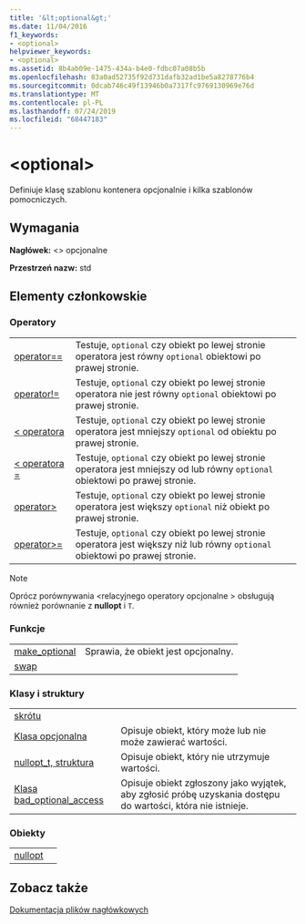 ```yaml
---
title: '&lt;optional&gt;'
ms.date: 11/04/2016
f1_keywords:
- <optional>
helpviewer_keywords:
- <optional>
ms.assetid: 8b4ab09e-1475-434a-b4e0-fdbc07a08b5b
ms.openlocfilehash: 83a0ad52735f92d731dafb32ad1be5a8278776b4
ms.sourcegitcommit: 0dcab746c49f13946b0a7317fc9769130969e76d
ms.translationtype: MT
ms.contentlocale: pl-PL
ms.lasthandoff: 07/24/2019
ms.locfileid: "68447183"
---
```

# <a name="ltoptionalgt"></a>&lt;optional&gt;

Definiuje klasę szablonu kontenera opcjonalnie i kilka szablonów pomocniczych.

## <a name="requirements"></a>Wymagania

**Nagłówek:** \<> opcjonalne

**Przestrzeń nazw:** std

## <a name="members"></a>Elementy członkowskie

### <a name="operators"></a>Operatory

|||
|-|-|
|[operator==](../standard-library/optional-operators.md#op_eq_eq)|Testuje, `optional` czy obiekt po lewej stronie operatora jest równy `optional` obiektowi po prawej stronie.|
|[operator!=](../standard-library/optional-operators.md#op_neq)|Testuje, `optional` czy obiekt po lewej stronie operatora nie jest równy `optional` obiektowi po prawej stronie.|
|[< operatora](../standard-library/optional-operators.md#op_lt)|Testuje, `optional` czy obiekt po lewej stronie operatora jest mniejszy `optional` od obiektu po prawej stronie.|
|[< operatora =](../standard-library/optional-operators.md#op_lt_eq)|Testuje, `optional` czy obiekt po lewej stronie operatora jest mniejszy od lub równy `optional` obiektowi po prawej stronie.|
|[operator>](../standard-library/optional-operators.md#op_gt)|Testuje, `optional` czy obiekt po lewej stronie operatora jest większy `optional` niż obiekt po prawej stronie.|
|[operator>=](../standard-library/optional-operators.md#op_lt_eq)|Testuje, `optional` czy obiekt po lewej stronie operatora jest większy niż lub równy `optional` obiektowi po prawej stronie.|

> [!NOTE]
> Oprócz porównywania \<relacyjnego operatory opcjonalne > obsługują również porównanie z **nullopt** i `T`.

### <a name="functions"></a>Funkcje

|||
|-|-|
|[make_optional](../standard-library/optional-functions.md#make_optional)|Sprawia, że obiekt jest opcjonalny.|
|[swap](../standard-library/optional-functions.md#swap)||

### <a name="classes-and-structs"></a>Klasy i struktury

|||
|-|-|
|[skrótu]()||
|[Klasa opcjonalna](../standard-library/optional-class.md)|Opisuje obiekt, który może lub nie może zawierać wartości.|
|[nullopt_t, struktura](../standard-library/nullopt-t-structure.md)|Opisuje obiekt, który nie utrzymuje wartości.|
|[Klasa bad_optional_access](../standard-library/bad-optional-access-class.md)|Opisuje obiekt zgłoszony jako wyjątek, aby zgłosić próbę uzyskania dostępu do wartości, która nie istnieje.|

### <a name="objects"></a>Obiekty

|||
|-|-|
|[nullopt](../standard-library/optional-functions.md#nullopt)||

## <a name="see-also"></a>Zobacz także

[Dokumentacja plików nagłówkowych](../standard-library/cpp-standard-library-header-files.md)
